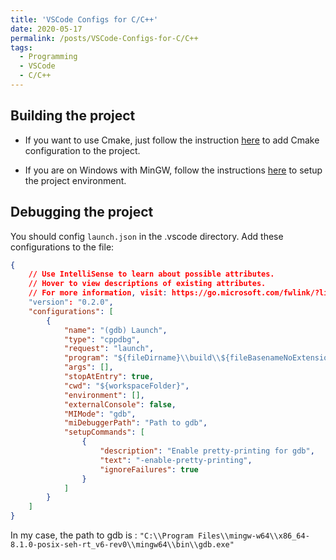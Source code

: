 ```yaml
---
title: 'VSCode Configs for C/C++'
date: 2020-05-17
permalink: /posts/VSCode-Configs-for-C/C++
tags:
  - Programming
  - VSCode
  - C/C++
---
```


## Building the project

- If you want to use Cmake, just follow the instruction [here](https://vector-of-bool.github.io/docs/vscode-cmake-tools/getting_started.html) to add Cmake configuration to the project.

- If you are on Windows with MinGW, follow the instructions [here](https://code.visualstudio.com/docs/cpp/config-mingw) to setup the project environment.

## Debugging the project

You should config `launch.json` in the .vscode directory.
Add these configurations to the file:

```json
{
    // Use IntelliSense to learn about possible attributes.
    // Hover to view descriptions of existing attributes.
    // For more information, visit: https://go.microsoft.com/fwlink/?linkid=830387
    "version": "0.2.0",
    "configurations": [
        {
            "name": "(gdb) Launch",
            "type": "cppdbg",
            "request": "launch",
            "program": "${fileDirname}\\build\\${fileBasenameNoExtension}.exe",
            "args": [],
            "stopAtEntry": true,
            "cwd": "${workspaceFolder}",
            "environment": [],
            "externalConsole": false,
            "MIMode": "gdb",
            "miDebuggerPath": "Path to gdb",
            "setupCommands": [
                {
                    "description": "Enable pretty-printing for gdb",
                    "text": "-enable-pretty-printing",
                    "ignoreFailures": true
                }
            ]
        }
    ]
}
```

In my case, the path to gdb is :
`"C:\\Program Files\\mingw-w64\\x86_64-8.1.0-posix-seh-rt_v6-rev0\\mingw64\\bin\\gdb.exe"`
